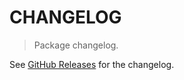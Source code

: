 # CHANGELOG

> Package changelog.

See [GitHub Releases](https://github.com/stdlib-js/iter-unshift/releases) for the changelog.